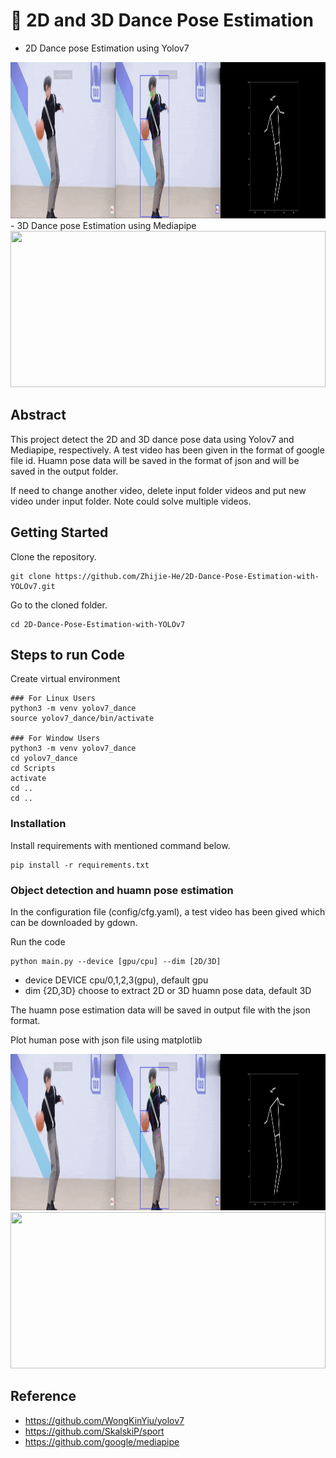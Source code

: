 # 💃 2D and 3D Dance Pose Estimation 

- 2D Dance pose Estimation using Yolov7
<img src="images/result_2d.gif" width=100% height=250>
- 3D Dance pose Estimation using Mediapipe
<img src="images/result_3d.gif" width=100% height=250>

## Abstract
This project detect the 2D and 3D dance pose data using Yolov7 and Mediapipe, respectively. A test video has been given in the format of google file id. 
Huamn pose data will be saved in the format of json and will be saved in the output folder.

If need to change another video, delete input folder videos and put new video under input folder. Note could solve multiple videos.

## Getting Started
Clone the repository.

```
git clone https://github.com/Zhijie-He/2D-Dance-Pose-Estimation-with-YOLOv7.git
```

Go to the cloned folder.
```
cd 2D-Dance-Pose-Estimation-with-YOLOv7
```
## Steps to run Code
Create virtual environment
```
### For Linux Users
python3 -m venv yolov7_dance
source yolov7_dance/bin/activate

### For Window Users
python3 -m venv yolov7_dance
cd yolov7_dance
cd Scripts
activate
cd ..
cd ..
```
### Installation
Install requirements with mentioned command below.
```
pip install -r requirements.txt
```

### Object detection and huamn pose estimation
In the configuration file (config/cfg.yaml), a test video has been gived which can be downloaded by gdown. 

Run the code
```
python main.py --device [gpu/cpu] --dim [2D/3D]
```
- device DEVICE  cpu/0,1,2,3(gpu), default gpu
- dim {2D,3D}    choose to extract 2D or 3D huamn pose data, default 3D

The huamn pose estimation data will be saved in output file with the json format.

Plot human pose with json file using matplotlib

<img src="images/result_2d.gif" width=100% height=250>
<img src="images/result_3d.gif" width=100% height=250>

## Reference
- https://github.com/WongKinYiu/yolov7
- https://github.com/SkalskiP/sport
- https://github.com/google/mediapipe